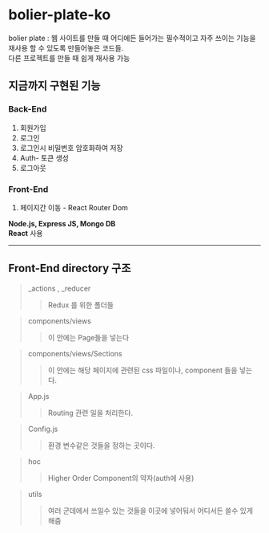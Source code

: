 # bolier-plate-ko

bolier plate : 웹 사이트를 만들 때 어디에든 들어가는 필수적이고 자주 쓰이는 기능을 재사용 할 수 있도록 만들어놓은 코드들.   
               다른 프로젝트를 만들 때 쉽게 재사용 가능
               
## 지금까지 구현된 기능   
### Back-End
  1. 회원가입
  2. 로그인
  3. 로그인시 비밀번호 암호화하여 저장
  4. Auth- 토큰 생성
  5. 로그아웃
  
### Front-End
  1. 페이지간 이동 - React Router Dom
  
**Node.js, Express JS, Mongo DB**   
**React** 사용

<hr/>

## Front-End directory 구조

> _actions , _reducer 
> > Redux 를 위한 폴더들

> components/views 
> > 이 안에는 Page들을 넣는다

> components/views/Sections 
> > 이 안에는 해당 페이지에 관련된 css 파일이나, component 들을 넣는다.

> App.js  
> > Routing 관련 일을 처리한다.

> Config.js 
> > 환경 변수같은 것들을 정하는 곳이다.

> hoc
> > Higher Order Component의 약자(auth에 사용)

> utils
> > 여러 군데에서 쓰일수 있는 것들을 이곳에 넣어둬서 어디서든 쓸수 있게 해줌
